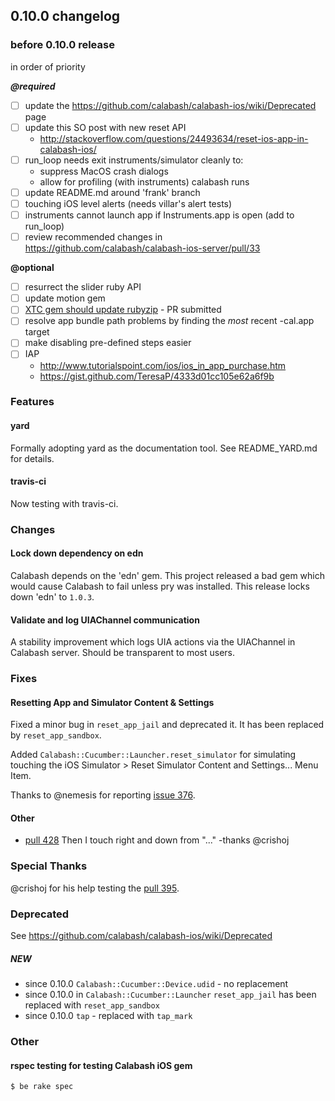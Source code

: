 ## 0.10.0 changelog

### before 0.10.0 release

in order of priority 

***@required***

- [ ] update the https://github.com/calabash/calabash-ios/wiki/Deprecated page
- [ ] update this SO post with new reset API 
     - http://stackoverflow.com/questions/24493634/reset-ios-app-in-calabash-ios/
- [ ] run_loop needs exit instruments/simulator cleanly to:
    - suppress MacOS crash dialogs
    - allow for profiling (with instruments) calabash runs
- [ ] update README.md around 'frank' branch
- [ ] touching iOS level alerts (needs villar's alert tests)
- [ ] instruments cannot launch app if Instruments.app is open (add to run_loop)
- [ ] review recommended changes in https://github.com/calabash/calabash-ios-server/pull/33

**@optional**

- [ ] resurrect the slider ruby API
- [ ] update motion gem
- [ ] [XTC gem should update rubyzip](https://github.com/calabash/calabash-ios/issues/288) - PR submitted
- [ ] resolve app bundle path problems by finding the *most* recent -cal.app target
- [ ] make disabling pre-defined steps easier
- [ ] IAP
   - http://www.tutorialspoint.com/ios/ios_in_app_purchase.htm
   - https://gist.github.com/TeresaP/4333d01cc105e62a6f9b
 
### Features

#### yard

Formally adopting yard as the documentation tool.  See README_YARD.md for details.

#### travis-ci

Now testing with travis-ci.

### Changes

#### Lock down dependency on edn

Calabash depends on the 'edn' gem. This project released a bad gem which would cause Calabash to fail unless pry was installed. This release locks down 'edn' to `1.0.3`.

#### Validate and log UIAChannel communication

A stability improvement which logs UIA actions via the UIAChannel in Calabash server. Should be transparent to most users.

### Fixes

#### Resetting App and Simulator Content & Settings

Fixed a minor bug in `reset_app_jail` and deprecated it.  It has been replaced by `reset_app_sandbox`.

Added `Calabash::Cucumber::Launcher.reset_simulator` for simulating touching the iOS Simulator > Reset Simulator Content and Settings... Menu Item.

Thanks to @nemesis for reporting [issue 376](https://github.com/calabash/calabash-ios/issues/376).

#### Other

- [pull 428](https://github.com/calabash/calabash-ios/pull/428) Then I touch right and down from "..." -thanks @crishoj

### Special Thanks

@crishoj for his help testing the [pull 395](https://github.com/calabash/calabash-ios/pull/395).

### Deprecated

See https://github.com/calabash/calabash-ios/wiki/Deprecated

##### NEW

* since 0.10.0 `Calabash::Cucumber::Device.udid` - no replacement
* since 0.10.0 in `Calabash::Cucumber::Launcher` `reset_app_jail` has been replaced with `reset_app_sandbox`
* since 0.10.0 `tap` - replaced with `tap_mark`

### Other

#### rspec testing for testing Calabash iOS gem

```
$ be rake spec
```
